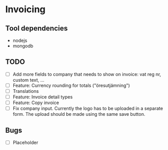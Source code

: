 # Invoicing
## Tool dependencies
* nodejs
* mongodb

## TODO
- [ ] Add more fields to company that needs to show on invoice: vat reg nr, custom text, ...
- [ ] Feature: Currency rounding for totals ("öresutjämning")
- [ ] Translations
- [ ] Feature: Invoice detail types
- [ ] Feature: Copy invoice
- [ ] Fix company input. Currently the logo has to be uploaded in a separate form. The upload should be made using the same save button.

## Bugs
- [ ] Placeholder
